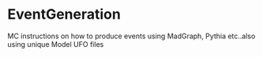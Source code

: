 # EventGeneration
MC instructions on how to produce events using MadGraph, Pythia etc..also using unique Model UFO files
